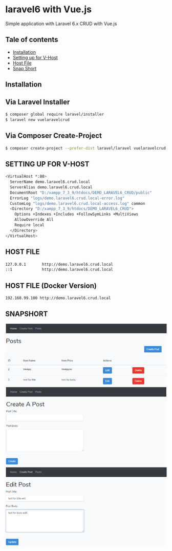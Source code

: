 # laravel6 with Vue.js 
Simple application with Laravel 6.x CRUD with Vue.js

## Tale of contents
- [Installation](#installation)
- [Setting up for V-Host](#setting-up-for-v-host)
- [Host File](#host-file)
- [Snap Short](#snapshort)

## Installation

## Via Laravel Installer

```bash
$ composer global require laravel/installer
$ laravel new vuelaravelcrud
```

## Via Composer Create-Project

```bash
$ composer create-project --prefer-dist laravel/laravel vuelaravelcrud
```


## SETTING UP FOR V-HOST

```bash
<VirtualHost *:80>
  ServerName demo.laravel6.crud.local
  ServerAlias demo.laravel6.crud.local
  DocumentRoot "D:/xampp_7_3_9/htdocs/DEMO_LARAVEL6_CRUD/public"
  ErrorLog "logs/demo.laravel6.crud.local-error.log"
  CustomLog "logs/demo.laravel6.crud.local-access.log" common
  <Directory "D:/xampp_7_3_9/htdocs/DEMO_LARAVEL6_CRUD">
    Options +Indexes +Includes +FollowSymLinks +MultiViews
    AllowOverride All
    Require local
  </Directory>
</VirtualHost>
```

## HOST FILE

```bash
127.0.0.1       http://demo.laravel6.crud.local
::1             http://demo.laravel6.crud.local
```

## HOST FILE (Docker Version)
```bash
192.168.99.100 http://demo.laravel6.crud.local
```


## SNAPSHORT
<img src="./public/img/snapshort/list-post.png" alt="List for all post">
<br>
<img src="./public/img/snapshort/create-post.png" alt="Create post">
<br/>
<img src="./public/img/snapshort/edit-post.png" alt="Update post">

